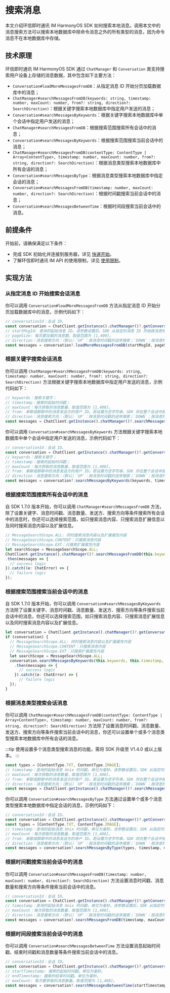 # 搜索消息

<Toc />

本文介绍环信即时通讯 IM HarmonyOS SDK 如何搜索本地消息。调用本文中的消息搜索方法可以搜索本地数据库中除命令消息之外的所有类型的消息，因为命令消息不在本地数据库中存储。

## 技术原理

环信即时通讯 IM HarmonyOS SDK 通过 `ChatManager` 和 `Conversation` 类支持搜索用户设备上存储的消息数据，其中包含如下主要方法：

- `Conversation#loadMoreMessagesFromDB`：从指定消息 ID 开始分页加载数据库中的消息；
- `ChatManager#searchMessagesFromDB(keywords: string, timestamp: number, maxCount: number, from?: string, direction?: SearchDirection)`：根据关键字搜索本地数据库中指定用户发送的消息；
- `Conversation#searchMessagesByKeywords`：根据关键字搜索本地数据库中单个会话中指定用户发送的消息；
- `ChatManager#searchMessagesFromDB`：根据搜索范围搜索所有会话中的消息；
- `Conversation#searchMessagesByKeywords`：根据搜索范围搜索当前会话中的消息；
- `ChatManager#searchMessagesFromDB(contentType: ContentType | Array<ContentType>, timestamp: number, maxCount: number, from?: string, direction?: SearchDirection)`：根据消息类型搜索本地数据库中所有会话的消息；
- `Conversation#searchMessagesByType`：根据消息类型搜索本地数据库中指定会话的消息；
- `Conversation#searchMessagesFromDB(timestamp: number, maxCount: number, direction?: SearchDirection)`：根据时间戳搜索当前会话中的消息；
- `Conversation#searchMessagesBetweenTime`：根据时间段搜索当前会话中的消息。

## 前提条件

开始前，请确保满足以下条件：

- 完成 SDK 初始化并连接到服务器，详见 [快速开始](quickstart.html)。
- 了解环信即时通讯 IM API 的使用限制，详见 [使用限制](/product/limitation.html)。

## 实现方法

### 从指定消息 ID 开始搜索会话消息

你可以调用 `Conversation#loadMoreMessagesFromDB` 方法从指定消息 ID 开始分页加载数据库中的消息，示例代码如下：

```typescript
// conversationId：会话 ID。
const conversation = ChatClient.getInstance().chatManager()?.getConversation(conversationId);
// startMsgId: 查询的起始消息 ID。该参数设置后，SDK 从指定的消息 ID 开始按消息检索方向加载。如果传入消息的 ID 为空，SDK 忽略该参数。
// pageSize: 每页要加载的消息数。取值范围为 [1,400]。
// direction：消息搜索方向：（默认）`UP`：按消息时间戳的逆序搜索；`DOWN`：按消息时间戳的正序搜索。
const messages = conversation?.loadMoreMessagesFromDB(startMsgId, pageSize, direction);
```

### 根据关键字搜索会话消息

你可以调用 `ChatManager#searchMessagesFromDB(keywords: string, timestamp: number, maxCount: number, from?: string, direction?: SearchDirection)` 方法根据关键字搜索本地数据库中指定用户发送的消息，示例代码如下：

```typescript
// keywords：搜索关键字；
// timestamp：搜索的起始时间戳；
// maxCount：每次获取的消息数量，取值范围为 [1,400]。
// from: 单聊或群聊中的消息发送方的用户 ID。若设置为空字符串，SDK 将在整个会话中搜索消息。
// direction：消息搜索方向：（默认）`UP`：按消息时间戳的逆序搜索；`DOWN`：按消息时间戳的正序搜索。
const messages = ChatClient.getInstance().chatManager()?.searchMessagesFromDB(keywords, timestamp, maxCount, from, direction);
```

你可以调用 `Conversation#searchMessagesByKeywords` 方法根据关键字搜索本地数据库中单个会话中指定用户发送的消息，示例代码如下：

```typescript
// conversationId：会话 ID。
const conversation = ChatClient.getInstance().chatManager()?.getConversation(conversationId);
// keywords：搜索关键字；
// timestamp：搜索的起始时间戳；
// maxCount：每次获取的消息数量，取值范围为 [1,400]。
// from: 单聊或群聊中的消息发送方的用户 ID。若设置为空字符串，SDK 将在整个会话中搜索消息。
// direction：消息搜索方向：（默认）`UP`：按消息时间戳的逆序搜索；`DOWN`：按消息时间戳的正序搜索。
const messages = conversation?.searchMessagesByKeywords(keywords, timestamp, maxCount, from, direction);
```

### 根据搜索范围搜索所有会话中的消息

自 SDK 1.7.0 版本开始，你可以调用 `ChatManager#searchMessagesFromDB` 方法，除了设置关键字、消息时间戳、消息数量、发送方、搜索方向等条件搜索所有会话中的消息时，你还可以选择搜索范围，如只搜索消息内容、只搜索消息扩展信息以及同时搜索消息内容以及扩展信息。 

```typescript
// MessageSearchScope.ALL: 同时搜索消息内容以及扩展属性内容
// MessageSearchScope.CONTENT：只搜索消息内容
// MessageSearchScope.EXT：只搜索扩展属性内容
let searchScope = MessageSearchScope.ALL;
ChatClient.getInstance().chatManager()?.searchMessagesFromDB(this.keywords, this.timestamp, this.maxCount, this.from, this.direction, searchScope)
.then(messages => {
  // success logic
}).catch((e: ChatError) => {
  // failure logic
});
```

### 根据搜索范围搜索当前会话中的消息

自 SDK 1.7.0 版本开始，你可以调用 `Conversation#searchMessagesByKeywords` 方法除了设置关键字、消息时间戳、消息数量、发送方、搜索方向等条件搜索当前会话中的消息，你还可以选择搜索范围，如只搜索消息内容、只搜索消息扩展信息以及同时搜索消息内容以及扩展信息。

```typescript
let conversation = ChatClient.getInstance().chatManager()?.getConversation(this.conversationId);
if (conversation) {
  // MessageSearchScope.ALL: 同时搜索消息内容以及扩展属性内容
  // MessageSearchScope.CONTENT：只搜索消息内容
  // MessageSearchScope.EXT：只搜索扩展属性内容
  let searchScope = MessageSearchScope.ALL;
  conversation.searchMessagesByKeywords(this.keywords, this.timestamp, this.maxCount, this.froms, this.direction, searchScope)
    .then(messages => {
      // success logic
    }).catch((e: ChatError) => {
      // failure logic
  });
}
```

### 根据消息类型搜索会话消息

你可以调用 `ChatManager#searchMessagesFromDB(contentType: ContentType | Array<ContentType>, timestamp: number, maxCount: number, from?: string, direction?: SearchDirection)` 方法除了设置消息时间戳、消息数量、发送方、搜索方向等条件搜索当前会话中的消息，你还可以设置单个或多个消息类型搜索本地数据库中所有会话的消息。

:::tip
使用设置多个消息类型搜索消息的功能，需将 SDK 升级至 V1.4.0 或以上版本。
:::

```typescript
const types = [ContentType.TXT, ContentType.IMAGE];
// timestamp：查询的起始消息 Unix 时间戳，单位为毫秒。该参数设置后，SDK 从指定时间戳的消息开始，按消息搜索方向获取。如果该参数设置为负数，SDK 从当前时间开始搜索。
// maxCount：每次获取的消息数量，取值范围为 [1,400]。
// from: 单聊或群聊中的消息发送方的用户 ID。若设置为空字符串，SDK 将在整个会话中搜索消息。
// direction：消息搜索方向：（默认）`UP`：按消息时间戳的逆序搜索；`DOWN`：按消息时间戳的正序搜索。
const messages = ChatClient.getInstance().chatManager()?.searchMessagesFromDB(types, timestamp, maxCount, from, direction);
``` 

你可以调用 `Conversation#searchMessagesByType` 方法通过设置单个或多个消息类型搜索本地数据库中指定会话的消息，示例代码如下：

```typescript
// conversationId：会话 ID。
const conversation = ChatClient.getInstance().chatManager()?.getConversation(conversationId);
const types = [ContentType.TXT, ContentType.IMAGE];
// timestamp：查询的起始消息 Unix 时间戳，单位为毫秒。该参数设置后，SDK 从指定时间戳的消息开始，按消息搜索方向获取。如果该参数设置为负数，SDK 从当前时间开始搜索。
// maxCount：每次获取的消息数量，取值范围为 [1,400]。
// from: 单聊或群聊中的消息发送方的用户 ID。若设置为空字符串，SDK 将在整个会话中搜索消息。
// direction：消息搜索方向：（默认）`UP`：按消息时间戳的逆序搜索；`DOWN`：按消息时间戳的正序搜索。
const messages = conversation?.searchMessagesByType(types, timestamp, maxCount, from, direction);
``` 

### 根据时间戳搜索当前会话中的消息

你可以调用 `Conversation#searchMessagesFromDB(timestamp: number, maxCount: number, direction?: SearchDirection)` 方法设置消息时间戳、消息数量和搜索方向等条件搜索当前会话中的消息。

```typescript
// conversationId：会话 ID。
const conversation = ChatClient.getInstance().chatManager()?.getConversation(conversationId);
// timestamp：查询的起始消息 Unix 时间戳，单位为毫秒。该参数设置后，SDK 从指定时间戳的消息开始，按消息搜索方向获取。如果该参数设置为负数，SDK 从当前时间开始搜索。
// maxCount：每次获取的消息数量，取值范围为 [1,400]。
// direction：消息搜索方向：（默认）`UP`：按消息时间戳的逆序搜索；`DOWN`：按消息时间戳的正序搜索。
const messages = conversation?.searchMessagesFromDB(timestamp, maxCount, direction);
```         

### 根据时间段搜索当前会话中的消息

你可以调用 `Conversation#searchMessagesBetweenTime` 方法设置消息起始时间戳、结束时间戳和消息数量等条件搜索当前会话中的消息。

```typescript
// conversationId：会话 ID。
const conversation = ChatClient.getInstance().chatManager()?.getConversation(conversationId);
// startTimestamp: 搜索的起始时间戳。单位为毫秒。
// endTimestamp: 搜索的结束时间戳。单位为毫秒。
// maxCount: 每次要获取的消息数量。取值范围为 [1,400]。
const messages = conversation?.searchMessagesBetweenTime(startTimestamp, endTimestamp, maxCount);
```  
